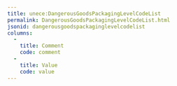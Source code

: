 ```yaml
---
title: unece:DangerousGoodsPackagingLevelCodeList
permalink: DangerousGoodsPackagingLevelCodeList.html
jsonid: dangerousgoodspackaginglevelcodelist
columns:
  - 
    title: Comment
    code: comment
  - 
    title: Value
    code: value
---
```

